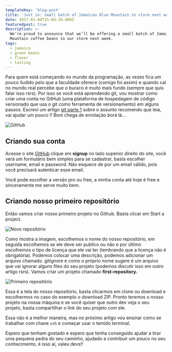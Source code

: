 ```yaml
---
templateKey: 'blog-post'
title: 'Just in: small batch of Jamaican Blue Mountain in store next week'
date: 2017-01-04T15:04:10.000Z
featuredpost: true
description: >-
  We’re proud to announce that we’ll be offering a small batch of Jamaica Blue
  Mountain coffee beans in our store next week.
tags:
  - jamaica
  - green beans
  - flavor
  - tasting
---
```


Para quem está começando no mundo da programação, as vezes fica um pouco iludido pelo que a faculdade oferece (comigo foi assim) e quando caí no mundo real percebe que o buraco é muito mais fundo (sempre que quis falar isso rsrs). Por isso se você está aprendendo git, vou mostrar como criar uma conta no GitHub (uma plataforma de hospedagem de código versionado que usa o git como ferramenta de versionamento) em alguns passos. Escrevi um artigo [git parte 1](https://mayconbalves.com.br/primeiros-passos-com-git-parte01/) sobre o assunto recomendo que leia, vai ajudar um pouco !! Bom chega de enrolação borá lá…

![GitHub](/assets/img/github.jpeg)

## Criando sua conta

Acesse o site [GitHub](https://github.com/) clique em **signup** no lado superior direito do site, você verá um formulário bem simples para se cadastrar, basta escolher username, email e password. Não esquece de por um email válido,
pois você precisará autenticar esse email.

Você pode escolher a versão pro ou free, a minha conta até hoje é free e sinceramente me serve muito bem.

## Criando nosso primeiro repositório

Então vamos criar nosso primeiro projeto no Github. Basta clicar em Start a project.

![Novo repositório](/assets/img/new_repository.png)

Como mostra a imagem, escolhemos o nome do nosso repositório, em seguida escolhemos se ele deve ser publico ou não e por último escolhemos o tipo de licença que ele vai ter (lembrando que a licença não é obrigatória). Podemos colocar uma descrição, podemos adicionar um arquivo chamado .gitignore e como o próprio nome sugere é um arquivo que vai ignorar alguns files do seu projeto (podemos discutir isso em outro artigo rsrs). Vamos criar um projeto chamado **first-repository.**

![Primeiro repositório](/assets/img/first_repository.png)

Essa é a tela do nosso repositório, basta clicarmos em clone ou download e escolhermos no caso do exemplo o download ZIP. Pronto teremos o nosso projeto na nossa máquina e se você quiser que outro dev veja o seu projeto, basta compartilhar o link do seu projeto com ele.

Essa não é a melhor maneira, mas no próximo artigo vou ensinar como se trabalhar com chave `ssh` e começar usar o temido terminal.

Espero que tenham gostado e espero que tenha conseguido ajudar a tirar uma pequena pedra do seu caminho, ajudado a contribuir um pouco no seu conhecimento, é isso aí, valeu devs!!
